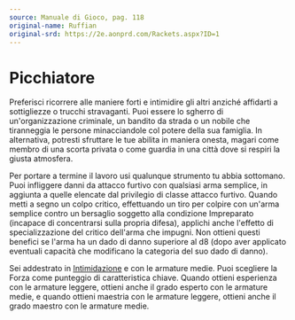 ```yaml
---
source: Manuale di Gioco, pag. 118
original-name: Ruffian
original-srd: https://2e.aonprd.com/Rackets.aspx?ID=1
---
```


# Picchiatore

Preferisci ricorrere alle maniere forti e intimidire gli altri anziché affidarti
a sottigliezze o trucchi stravaganti. Puoi essere lo sgherro di
un'organizzazione criminale, un bandito da strada o un nobile che tiranneggia le
persone minacciandole col potere della sua famiglia. In alternativa, potresti
sfruttare le tue abilita in maniera onesta, magari come membro di una scorta
privata o come guardia in una città dove si respiri la giusta atmosfera.

Per portare a termine il lavoro usi qualunque strumento tu abbia sottomano. Puoi
infliggere danni da attacco furtivo con qualsiasi arma semplice, in aggiunta a
quelle elencate dal privilegio di classe attacco furtivo. Quando metti a segno
un colpo critico, effettuando un tiro per colpire con un'arma semplice contro un
bersaglio soggetto alla condizione Impreparato (incapace di concentrarsi sulla
propria difesa), applichi anche l'effetto di specializzazione del critico
dell'arma che impugni. Non ottieni questi benefici se l'arma ha un dado di danno
superiore al d8 (dopo aver applicato eventuali capacità che modificano la
categoria del suo dado di danno).

Sei addestrato in [Intimidazione](/abilita/intimidazione) e con le armature
medie. Puoi scegliere la Forza come punteggio di caratteristica chiave. Quando
ottieni esperienza con le armature leggere, ottieni anche il grado esperto con
le armature medie, e quando ottieni maestria con le armature leggere, ottieni
anche il grado maestro con le armature medie.
